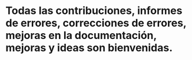 # Todas las contribuciones, informes de errores, correcciones de errores, mejoras en la documentación, mejoras y ideas son bienvenidas.
